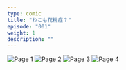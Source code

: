 ```yaml
---
type: comic
title: "ねこも花粉症？"
episode: "001"
weight: 1
description: ""
---
```


![Page 1](cut-1.png)
![Page 2](cut-2.png)
![Page 3](cut-3.png)
![Page 4](cut-4.png)
